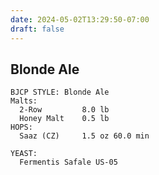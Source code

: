 ```yaml
---
date: 2024-05-02T13:29:50-07:00
draft: false
---
```

## Blonde Ale ##
    BJCP STYLE: Blonde Ale
    Malts:
      2-Row         8.0 lb
      Honey Malt    0.5 lb
    HOPS:
      Saaz (CZ)     1.5 oz 60.0 min
    
    YEAST:
      Fermentis Safale US-05
